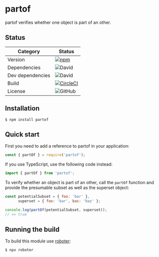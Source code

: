 # partof

partof verifies whether one object is part of an other.

## Status

| Category         | Status                                                                                                                                   |
| ---------------- | ---------------------------------------------------------------------------------------------------------------------------------------- |
| Version          | [![npm](https://img.shields.io/npm/v/partof)](https://www.npmjs.com/package/partof)                                                      |
| Dependencies     | ![David](https://img.shields.io/david/thenativeweb/partof)                                                                               |
| Dev dependencies | ![David](https://img.shields.io/david/dev/thenativeweb/partof)                                                                           |
| Build            | [![CircleCI](https://img.shields.io/circleci/build/github/thenativeweb/partof)](https://circleci.com/gh/thenativeweb/partof/tree/master) |
| License          | ![GitHub](https://img.shields.io/github/license/thenativeweb/partof)                                                                     |

## Installation

```shell
$ npm install partof
```

## Quick start

First you need to add a reference to partof in your application:

```javascript
const { partOf } = require('partof');
```

If you use TypeScript, use the following code instead:

```typescript
import { partOf } from 'partof';
```

To verify whether an object is part of an other, call the `partOf` function and provide the presumable subset as well as the superset object:

```javascript
const potentialSubset = { foo: 'bar' },
      superset = { foo: 'bar', bas: 'baz' };

console.log(partOf(potentialSubset, superset));
// => true
```

## Running the build

To build this module use [roboter](https://www.npmjs.com/package/roboter):

```shell
$ npx roboter
```
